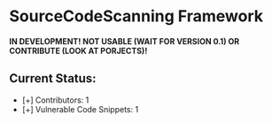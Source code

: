 # SourceCodeScanning Framework
#### IN DEVELOPMENT! NOT USABLE (WAIT FOR VERSION 0.1) OR CONTRIBUTE (LOOK AT PORJECTS)!

## Current Status:
- [+] Contributors: 1
- [+] Vulnerable Code Snippets: 1
